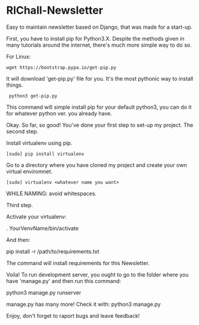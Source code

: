 # RlChall-Newsletter
Easy to maintain newsletter based on Django, that was made for a start-up.


First, you have to install pip for Python3.X.
 Despite the methods given in many tutorials around the internet, there's much more simple way to do so.

 For Linux:

 	wget https://bootstrap.pypa.io/get-pip.py

 It will download 'get-pip.py' file for you. It's the most pythonic way to install things.

	 python3 get-pip.py
 
 This command will simple install pip for your default python3, you can do it for whatever python ver. you already have.


 Okay. So far, so good! You've done your first step to set-up my project.
  The second step.

 Install virtualenv using pip.

	[sudo] pip install virtualenv

 Go to a directory where you have cloned my project and create your own virtual enviromnet.

	[sudo] virtualenv <whatever name you want>

 WHILE NAMING: avoid whitespaces.

  Third step.

 Activate your virtualenv:

 . YourVenvName/bin/activate

And then: 

 pip install -r /path/to/requirements.txt

The command will install requirements for this Newsletter.

Voila! To run development server, you ought to go to the folder where you have 'manage.py' and then run this command:

  python3 manage.py runserver

 manage.py has many more! Check it with: python3 manage.py



Enjoy, don't forget to raport bugs and leave feedback!
